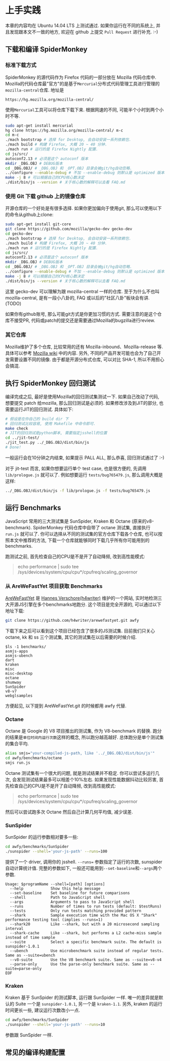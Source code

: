 # 上手实践

本章的内容均在 Ubuntu 14.04 LTS 上测试通过. 如果你运行在不同的系统上, 并且发现跟本文不一致的地方,
欢迎在 github 上提交 `Pull Request` 进行补充. :-)

## 下载和编译 SpiderMonkey

### 标准下载方式

SpiderMonkey 的源代码作为 Firefox 代码的一部分放在 Mozilla 代码仓库中.
Mozilla的代码仓库最"官方"的是基于`Mercurial`分布式代码管理工具进行管理的
`mozilla-central`仓库. 地址是

	https://hg.mozilla.org/mozilla-central/

使用`Mercurial`工具可以将仓库下载下来. 根据网速的不同, 可能半个小时到两个小时不等.

```bash
sudo apt-get install mercurial
hg clone https://hg.mozilla.org/mozilla-central/ m-c
cd m-c
./mach bootstrap # 选择 for Desktop, 会自动安装一系列依赖包.
./mach build # 构建 Firefox, 大概 20 ~ 40 分钟.
./mach run # 运行的是 Firefox Nightly 配置.
cd js/src/
autoconf2.13 # 必须是这个 autoconf 版本
mkdir _DBG.OBJ # DEBUG版本
cd _DBG.OBJ/ # _DBG.OBJ 和 _OPT.OBJ 目录会被git/hg自动忽略.
../configure --enable-debug # 不加 --enable-debug 则默认是 optimized 版本.
make -j 8 # 可以根据自己的CPU核心数决定
./dist/bin/js --version # 关于核心数的解释可以去看 FAQ.md
```

### 使用 Git 下载 github 上的镜像仓库

开源仓库的一个好处是有很多选择. 如果你更加偏向于使用git, 那么可以使用以下的命令从github上clone:

```bash
sudo apt-get install git-core
git clone https://github.com/mozilla/gecko-dev gecko-dev
cd gecko-dev
./mach bootstrap # 选择 for Desktop, 会自动安装一系列依赖包.
./mach build # 构建 Firefox, 大概 20 ~ 40 分钟.
./mach run # 运行的是 Firefox Nightly 配置.
cd js/src/
autoconf2.13 # 必须是这个 autoconf 版本
mkdir _DBG.OBJ # DEBUG版本
cd _DBG.OBJ/ # _DBG.OBJ 和 _OPT.OBJ 目录会被git/hg自动忽略.
../configure --enable-debug # 不加 --enable-debug 则默认是 optimized 版本.
make -j 8 # 可以根据自己的CPU核心数决定
./dist/bin/js --version # 关于核心数的解释可以去看 FAQ.md
```

这里 gecko-dev 可以理解为跟 mozilla-central 一样的仓库. 至于为什么不也叫 mozilla-central,
是有一段小八卦的, FAQ 或以后的"社区八卦"板块会有讲. (TODO)

如果你有github账号, 那么可能git方式是你更加习惯的方式. 需要注意的是这个仓库不接受PR,
代码或patch的提交还是需要通过Mozilla的bugzilla进行review.

### 其它仓库

Mozilla维护了多个仓库, 比较常用的还有 Mozilla-inbound、Mozilla-release 等. 具体可以参考
[Mozilla wiki](https://developer.mozilla.org/en-US/docs/Mozilla/Developer_guide/Source_Code/Mercurial)
中的内容.
另外, 不同的产品开发可能也会为了自己开发需要设置不同的镜像. 由于都是开源分布式仓库, 可以对比 SHA-1,
所以不用担心会搞混.

## 执行 SpiderMonkey 回归测试

编译完成之后, 最好是使用Mozilla的回归测试集测试一下. 如果自己改动了代码, 想要提交 patch
给mozilla, 那么回归测试是必须的. 如果修改涉及到JIT的部分, 也需要运行JIT的回归测试.
具体如下:

```bash
# 假设是在你自己的 build dir 下
# 回归测试比较容易, 使用 Makefile 中命令即可.
make check
# JIT的回归测试是python脚本, 需要指定jsshell的位置
cd ../jit-test/
./jit_test.py ../_DBG.OBJ/dist/bin/js
# Done!
```

一般运行会在10分钟之内结束, 如果提示 PALL ALL, 那么恭喜, 回归测试通过了 :-)

对于 jit-test 而言, 如果你想要运行单个 test case, 也是很方便的, 先调用`lib/prologue.js`
就可以了. 例如想要运行 `tests/bug765479.js`, 那么调用大概是这样:

```bash
../_DBG.OBJ/dist/bin/js -f lib/prologue.js -f tests/bug765479.js
```

## 运行 Benchmarks

JavaScript 常用的三大测试集是 SunSpider, Kraken 和 Octane (原来的v8-benchmark).
SpiderMonkey 代码仓库中自带了 octane 测试集, 直接执行 `run.js` 就可以了.
你可以选择从不同的测试集的官方仓库下载各个仓库, 也可以按照本文中推荐的方法,
下载一个仓库就能够同时下载几乎所有你可能用到的 benchmarks.

跑测试之前, 首先检查自己的CPU是不是开了自动降频, 改到高性能模式:

> echo performance | sudo tee /sys/devices/system/cpu/cpu*/cpufreq/scaling_governor

### 从 AreWeFastYet 项目获取 Benchmarks

[AreWeFastYet](http://arewefastyet.com) 是 [Hannes Verschore(h4writer)](https://github.com/h4writer)
维护的一个网站, 实时地检测三大开源JS引擎在多个benchmarks地跑分. 这个项目是完全开源的,
可以通过以下地址下载:

```bash
git clone https://github.com/h4writer/arewefastyet.git awfy
```

下载下来之后可以看到这个项目已经包含了很多的JS测试集. 目前我们只关心 octane, kk 和 ss 三个测试集,
其它的测试集在以后需要的时候介绍.

	$ls -1 benchmarks/
	asmjs-apps
	asmjs-ubench
	dart
	kraken
	misc
	misc-desktop
	octane
	shumway
	SunSpider
	v8-v7
	webglsamples

方便起见, 以下提到 AreWeFastYet.git 的时候都用 awfy 代替.

### Octane

Octane 是 Google 的 V8 项目推出的测试集, 作为 V8-benchmark 的替换.
跑分的结果是`单位时间内运行次数`这样的概念, 所以跑分越高越好.
总体跑分是单个测试集的集合平均.

```bash
alias smjs="your-compiled-js-path, like '../_DBG.OBJ/dist/bin/js'"
cd awfy/benchmarks/octane
smjs run.js
```

Octane 测试集有一个很大的问题, 就是测试结果并不稳定.
你可以尝试多运行几次, 会发现测试结果最多可以相差个10%左右.
如果发现性能数据抖动比较厉害, 首先检查自己的CPU是不是开了自动降频, 改到高性能模式:

> echo performance | sudo tee /sys/devices/system/cpu/cpu*/cpufreq/scaling_governor

然后可以尝试跑多次 Octane 然后自己计算几何平均值, 减少误差.

### SunSpider

SunSpider 的运行参数相对要多一些:

```bash
cd awfy/benchmarks/SunSpider
./sunspider --shell='your-js-path' --runs=100
```

提供了一个 driver, 调用你的 jsshell. `--runs=` 参数指定了运行的次数, sunspider 自动计算统计值.
完整的参数如下, 一般还可能用到`--set-baseline`和`--args`两个参数.

	Usage: $programName --shell=[path] [options]
	  --help            Show this help message
	  --set-baseline    Set baseline for future comparisons
	  --shell           Path to JavaScript shell
	  --args            Arguments to pass to JavaScript shell
	  --runs            Number of times to run tests (default: $testRuns)
	  --tests           Only run tests matching provided pattern
	  --shark           Sample execution time with the Mac OS X "Shark" performance testing tool (implies --runs=1)
	  --shark20         Like --shark, but with a 20 microsecond sampling interval
	  --shark-cache     Like --shark, but performs a L2 cache-miss sample instead of time sample
	  --suite           Select a specific benchmark suite. The default is sunspider-1.0.1
	  --ubench          Use microbenchmark suite instead of regular tests. Same as --suite=ubench
	  --v8-suite        Use the V8 benchmark suite. Same as --suite=v8-v4
	  --parse-only      Use the parse-only benchmark suite. Same as --suite=parse-only
	EOF


### Kraken

Kraken 基于 SunSpider 的测试脚本, 运行跟 SunSpider 一样. 唯一的差异就是默认的 Suite
一个是 `sunspider-1.0.1`, 另一个是 `kraken-1.1`. 另外, kraken 的运行时间更长一些,
建议运行次数改小一点.

```bash
cd awfy/benchmarks/SunSpider
./sunspider --shell='your-js-path' --runs=10
```

参数跟 SunSpider 一样.

## 常见的编译构建配置

